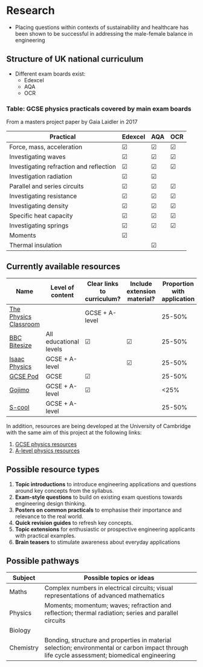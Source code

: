 # Research

- Placing questions within contexts of sustainability and healthcare has been shown to be successful in addressing the male-female balance in engineering

## Structure of UK national curriculum

- Different exam boards exist:
  - Edexcel
  - AQA
  - OCR

### Table: GCSE physics practicals covered by main exam boards

From a masters project paper by Gaia Laidler in 2017

| Practical | Edexcel | AQA | OCR |
|---|---|---|---|
| Force, mass, acceleration | &#x2611; | &#x2611; | &#x2611; |
| Investigating waves | &#x2611; | &#x2611; | &#x2611; |
| Investigating refraction and reflection | &#x2611; | &#x2611; | &#x2611; |
| Investigation radiation | &#x2611; | &#x2611; | |
| Parallel and series circuits | &#x2611; | &#x2611; | &#x2611; |
| Investigating resistance | &#x2611; | &#x2611; | &#x2611; |
| Investigating density | &#x2611; | &#x2611; | &#x2611; |
| Specific heat capacity | &#x2611; | &#x2611; | &#x2611; |
| Investigating springs | &#x2611; | &#x2611; | &#x2611; |
| Moments | &#x2611; | | |
| Thermal insulation | | &#x2611; | |

## Currently available resources

| Name | Level of content | Clear links to curriculum? | Include extension material? | Proportion with application | Applications in real world context? |
|---|---|---|---|---|---|
| [The Physics Classroom](https://www.physicsclassroom.com/) |  | GCSE + A-level | | 25-50% | &#x2611; |
| [BBC Bitesize](https://www.bbc.co.uk/bitesize) | All educational levels | &#x2611; | &#x2611; | 25-50% |  &#x2611; |
| [Isaac Physics](https://isaacphysics.org/) | GCSE + A-level | |  &#x2611; | 25-50% | |
| [GCSE Pod](https://www.gcsepod.com/) | GCSE | &#x2611; | | 25-50% | |
| [Gojimo](http://www.gojimo.com/) | GCSE + A-level | &#x2611; | | <25% | |
| [S-cool](https://www.s-cool.co.uk/) | GCSE + A-level | | | 25-50% | |

In addition, resources are being developed at the University of Cambridge with the same aim of this project at the following links:

1. [GCSE physics resources](http://www-materials.eng.cam.ac.uk/scienceforengineering/index.html)
2. [A-level physics resources](http://www-materials.eng.cam.ac.uk/physicsforengineering/index.html)

## Possible resource types

1. **Topic introductions** to introduce engineering applications and questions around key concepts from the syllabus.
2. **Exam-style questions** to build on existing exam questions towards engineering design thinking.
3. **Posters on common practicals** to emphasise their importance and relevance to the real world.
4. **Quick revision guides** to refresh key concepts.
5. **Topic extensions** for enthusiastic or prospective engineering applicants with practical examples.
6. **Brain teasers** to stimulate awareness about everyday applications

## Possible pathways

| Subject | Possible topics or ideas |
|---|---|
| Maths | Complex numbers in electrical circuits; visual representations of advanced mathematics |
| Physics | Moments; momentum; waves; refraction and reflection; thermal radiation; series and parallel circuits |
| Biology |  |
| Chemistry | Bonding, structure and properties in material selection; environmental or carbon impact through life cycle assessment; biomedical engineering |